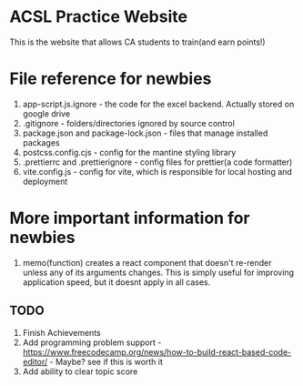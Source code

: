# ACSL Practice Website

This is the website that allows CA students to train(and earn points!)

# File reference for newbies

1. app-script.js.ignore - the code for the excel backend. Actually stored on google drive
2. .gitignore - folders/directories ignored by source control
3. package.json and package-lock.json - files that manage installed packages
4. postcss.config.cjs - config for the mantine styling library
5. .prettierrc and .prettierignore - config files for prettier(a code formatter)
6. vite.config.js - config for vite, which is responsible for local hosting and deployment

# More important information for newbies

1. memo(function) creates a react component that doesn't re-render unless any of its arguments changes.
   This is simply useful for improving application speed, but it doesnt apply in all cases.

## TODO

1. Finish Achievements
2. Add programming problem support - https://www.freecodecamp.org/news/how-to-build-react-based-code-editor/ - Maybe? see if this is worth it
3. Add ability to clear topic score
